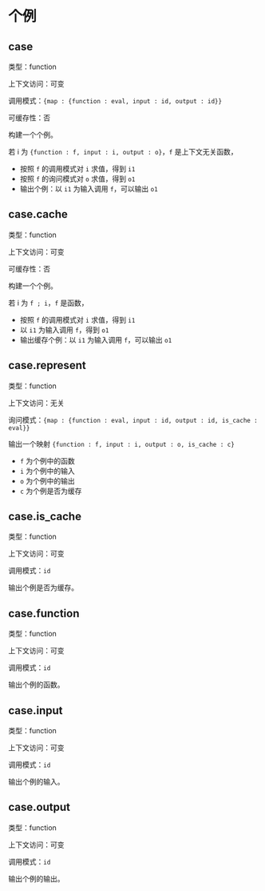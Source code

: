 # 个例

## case

类型：function

上下文访问：可变

调用模式：`{map : {function : eval, input : id, output : id}}`

可缓存性：否

构建一个个例。

若 i 为 `{function : f, input : i, output : o}`，`f` 是上下文无关函数，

- 按照 `f` 的调用模式对 `i` 求值，得到 `i1`
- 按照 `f` 的询问模式对 `o` 求值，得到 `o1`
- 输出个例：以 `i1` 为输入调用 `f`，可以输出 `o1`

## case.cache

类型：function

上下文访问：可变

可缓存性：否

构建一个个例。

若 i 为 `f ; i`，`f` 是函数，

- 按照 `f` 的调用模式对 `i` 求值，得到 `i1`
- 以 `i1` 为输入调用 `f`，得到 `o1`
- 输出缓存个例：以 `i1` 为输入调用 `f`，可以输出 `o1`

## case.represent

类型：function

上下文访问：无关

询问模式：`{map : {function : eval, input : id, output : id, is_cache : eval}}`

输出一个映射 `{function : f, input : i, output : o, is_cache : c}`

- `f` 为个例中的函数
- `i` 为个例中的输入
- `o` 为个例中的输出
- `c` 为个例是否为缓存

## case.is_cache

类型：function

上下文访问：可变

调用模式：`id`

输出个例是否为缓存。

## case.function

类型：function

上下文访问：可变

调用模式：`id`

输出个例的函数。

## case.input

类型：function

上下文访问：可变

调用模式：`id`

输出个例的输入。

## case.output

类型：function

上下文访问：可变

调用模式：`id`

输出个例的输出。

